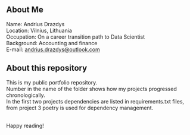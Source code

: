 ## About Me
Name: Andrius Drazdys<br>
Location: Vilnius, Lithuania<br>
Occupation: On a career transition path to Data Scientist<br>
Background: Accounting and finance<br>
E-mail: andrius.drazdys@outlook.com<br>

## About this repository
This is my public portfolio repository.<br>
Number in the name of the folder shows how my projects progressed chronologically.<br>
In the first two projects dependencies are listed in requirements.txt files, from project 3 poetry is used for dependency management.<br>

<br>
Happy reading!<br>

